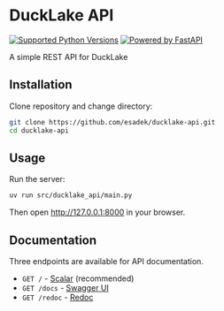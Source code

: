# DuckLake API

[![Supported Python Versions](https://img.shields.io/badge/python-3.10+-blue)](pyproject.toml)
[![Powered by FastAPI](https://img.shields.io/badge/powered_by-FastAPI-009688)](https://github.com/fastapi/fastapi)

A simple REST API for DuckLake

## Installation

Clone repository and change directory:

```bash
git clone https://github.com/esadek/ducklake-api.git
cd ducklake-api
```

## Usage

Run the server:

```bash
uv run src/ducklake_api/main.py
```

Then open http://127.0.0.1:8000 in your browser.

## Documentation

Three endpoints are available for API documentation.

- `GET /` - [Scalar](https://github.com/scalar/scalar) (recommended)
- `GET /docs` - [Swagger UI](https://github.com/swagger-api/swagger-ui)
- `GET /redoc` - [Redoc](https://github.com/Redocly/redoc)
